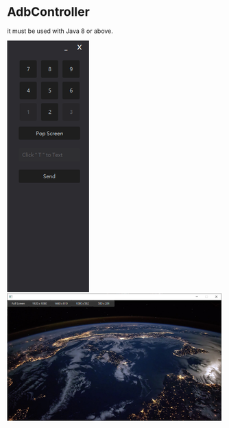 # AdbController

it must be used with Java 8 or above.

<img src="https://github.com/LeshLiao/AdbController/blob/main/media/01.png">
<img src="https://github.com/LeshLiao/AdbController/blob/main/media/02.png" width="500">
